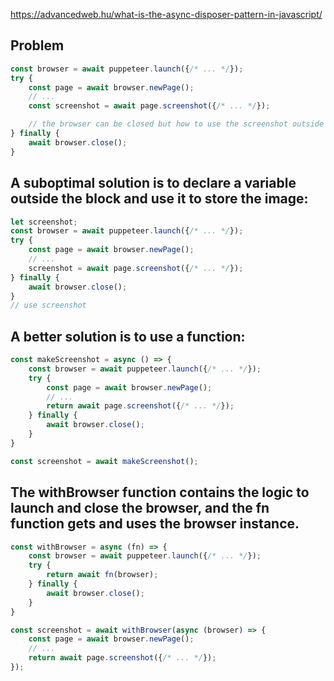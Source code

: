 https://advancedweb.hu/what-is-the-async-disposer-pattern-in-javascript/

## Problem

```js
const browser = await puppeteer.launch({/* ... */});
try {
	const page = await browser.newPage();
	// ...
	const screenshot = await page.screenshot({/* ... */});

	// the browser can be closed but how to use the screenshot outside the try..finally?
} finally {
	await browser.close();
}
```

## A suboptimal solution is to declare a variable outside the block and use it to store the image:

```js
let screenshot;
const browser = await puppeteer.launch({/* ... */});
try {
	const page = await browser.newPage();
	// ...
	screenshot = await page.screenshot({/* ... */});
} finally {
	await browser.close();
}
// use screenshot
```

## A better solution is to use a function:

```js
const makeScreenshot = async () => {
	const browser = await puppeteer.launch({/* ... */});
	try {
		const page = await browser.newPage();
		// ...
		return await page.screenshot({/* ... */});
	} finally {
		await browser.close();
	}
}

const screenshot = await makeScreenshot();
```

## The withBrowser function contains the logic to launch and close the browser, and the fn function gets and uses the browser instance.


```js
const withBrowser = async (fn) => {
	const browser = await puppeteer.launch({/* ... */});
	try {
		return await fn(browser);
	} finally {
		await browser.close();
	}
}

const screenshot = await withBrowser(async (browser) => {
	const page = await browser.newPage();
	// ...
	return await page.screenshot({/* ... */});
});
```
